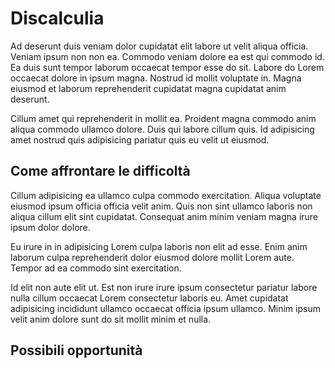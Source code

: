 # Discalculia

Ad deserunt duis veniam dolor cupidatat elit labore ut velit aliqua officia. Veniam ipsum non non ea. Commodo veniam dolore ea est qui commodo id. Ea duis sunt tempor laborum occaecat tempor esse do sit. Labore do Lorem occaecat dolore in ipsum magna. Nostrud id mollit voluptate in. Magna eiusmod et laborum reprehenderit cupidatat magna cupidatat anim deserunt.

Cillum amet qui reprehenderit in mollit ea. Proident magna commodo anim aliqua commodo ullamco dolore. Duis qui labore cillum quis. Id adipisicing amet nostrud quis adipisicing pariatur quis eu velit ut eiusmod.

## Come affrontare le difficoltà

Cillum adipisicing ea ullamco culpa commodo exercitation. Aliqua voluptate eiusmod ipsum officia officia velit anim. Quis non sint ullamco laboris non aliqua cillum elit sint cupidatat. Consequat anim minim veniam magna irure ipsum dolor dolore.

Eu irure in in adipisicing Lorem culpa laboris non elit ad esse. Enim anim laborum culpa reprehenderit dolor eiusmod dolore mollit Lorem aute. Tempor ad ea commodo sint exercitation.

Id elit non aute elit ut. Est non irure irure ipsum consectetur pariatur labore nulla cillum occaecat Lorem consectetur laboris eu. Amet cupidatat adipisicing incididunt ullamco occaecat officia ipsum ullamco. Minim ipsum velit anim dolore sunt do sit mollit minim et nulla.

## Possibili opportunità